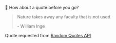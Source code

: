 📣 How about a quote before you go?

> Nature takes away any faculty that is not used.
>
> <p>- William Inge</p>

Quote requested from [Random Quotes API](https://github.com/lukePeavey/quotable)
